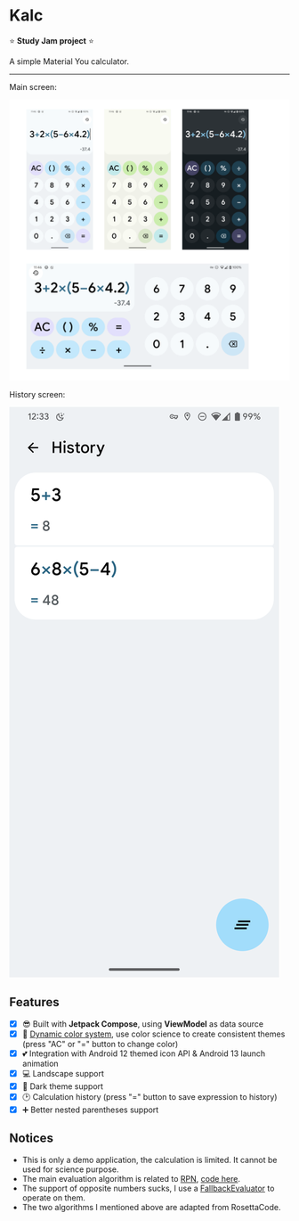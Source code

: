 # Kalc

⭐ **Study Jam project** ⭐

A simple Material You calculator.

----

Main screen:

![Screenshots](arts/screenshots.png)

History screen:

![History screen](arts/Screenshot_20220806-003356.png)

## Features

- [x] 😎 Built with **Jetpack Compose**, using **ViewModel** as data source
- [x] 🎨 [Dynamic color system](https://github.com/Kyant0/Kalc/tree/master/app/src/main/java/com/kyant/monet), use color science to create consistent themes (press "AC" or "=" button to change color)
- [x] 💕 Integration with Android 12 themed icon API & Android 13 launch animation 
- [x] 💻 Landscape support
- [x] 🌃 Dark theme support
- [x] 🕑 Calculation history (press "=" button to save expression to history)
- [x] ➕ Better nested parentheses support

## Notices

- This is only a demo application, the calculation is limited. It cannot be used for science purpose.
- The main evaluation algorithm is related to [RPN](https://en.wikipedia.org/wiki/Reverse_Polish_notation), [code here](https://github.com/Kyant0/Kalc/blob/master/app/src/main/java/com/kyant/kalc/math/Evaluator.kt).
- The support of opposite numbers sucks, I use a [FallbackEvaluator](https://github.com/Kyant0/Kalc/blob/master/app/src/main/java/com/kyant/kalc/math/FallbackEvaluator.kt) to operate on them.
- The two algorithms I mentioned above are adapted from RosettaCode.

